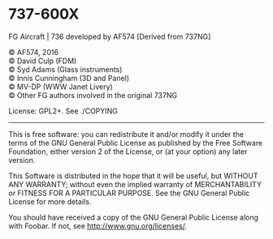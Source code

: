 # 737-600X
FG Aircraft | 736 developed by AF574 [Derived from 737NG]

:copyright: AF574, 2016 <br>
:copyright: David Culp (FDM) <br>
:copyright: Syd Adams (Glass instruments) <br> 
:copyright: Innis Cunningham (3D and Panel) <br>
:copyright: MV-DP (WWW Janet Livery) <br>
:copyright: Other FG authors involved in the original 737NG

License: GPL2+. See ./COPYING

****
This is free software: you can redistribute it and/or modify
    it under the terms of the GNU General Public License as published by
    the Free Software Foundation, either version 2 of the License, or
    (at your option) any later version.

This Software is distributed in the hope that it will be useful,
    but WITHOUT ANY WARRANTY; without even the implied warranty of
    MERCHANTABILITY or FITNESS FOR A PARTICULAR PURPOSE.  See the
    GNU General Public License for more details.

You should have received a copy of the GNU General Public License
    along with Foobar.  If not, see <http://www.gnu.org/licenses/>.
